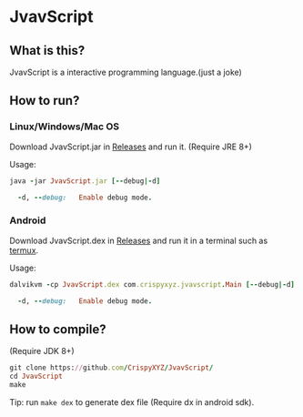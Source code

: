 JvavScript
================

## What is this?

JvavScript is a interactive programming language.(just a joke)

## How to run?

### Linux/Windows/Mac OS

Download JvavScript.jar in [Releases](https://github.com/CrispyXYZ/JvavScript/releases/) and run it. (Require JRE 8+)

Usage:
```ruby
java -jar JvavScript.jar [--debug|-d]

  -d, --debug:   Enable debug mode.
```

### Android

Download JvavScript.dex in [Releases](https://github.com/crispyXYZ/JvavScript/releases/) and run it in a terminal such as [termux](https://termux.com/).

Usage:
```ruby
dalvikvm -cp JvavScript.dex com.crispyxyz.jvavscript.Main [--debug|-d]

  -d, --debug:   Enable debug mode.
```

## How to compile?

(Require JDK 8+)
```ruby
git clone https://github.com/CrispyXYZ/JvavScript/
cd JvavScript
make
```
Tip: run `make dex` to generate dex file (Require dx in android sdk).
